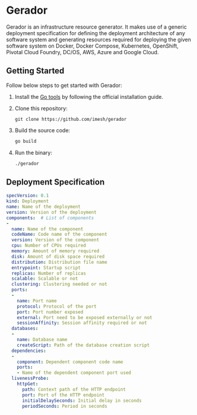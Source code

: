 # Gerador

Gerador is an infrastructure resource generator. It makes use of a generic deployment specification for defining the
deployment architecture of any software system and generating resources required for deploying the given software system
on Docker, Docker Compose, Kubernetes, OpenShift, Pivotal Cloud Foundry, DC/OS, AWS, Azure and Google Cloud.

## Getting Started

Follow below steps to get started with Gerador:

1. Install the [Go tools](https://golang.org/doc/install) by following the official installation guide.

2. Clone this repository:
   
   ```
   git clone https://github.com/imesh/gerador
   ```

3. Build the source code:

   ````bash
   go build
   ````

4. Run the binary:

   ```bash
   ./gerador
   ```

## Deployment Specification

````yaml
specVersion: 0.1
kind: Deployment
name: Name of the deployment
version: Version of the deployment
components:  # List of components
-
  name: Name of the component
  codeName: Code name of the component
  version: Version of the component
  cpu: Number of CPUs required
  memory: Amount of memory required 
  disk: Amount of disk space required
  distribution: Distribution file name
  entrypoint: Startup script
  replicas: Number of replicas
  scalable: Scalable or not
  clustering: Clustering needed or not
  ports:
  -
    name: Port name
    protocol: Protocol of the port
    port: Port number exposed
    external: Port need to be exposed externally or not
    sessionAffinity: Session affinity required or not
  databases:
  -
    name: Database name
    createScript: Path of the database creation script
  dependencies:
  -
    component: Dependent component code name
    ports:
    - Name of the dependent component port used
  livenessProbe:
    httpGet:
      path: Context path of the HTTP endpoint
      port: Port of the HTTP endpoint
      initialDelaySeconds: Initial delay in seconds
      periodSeconds: Period in seconds
````
